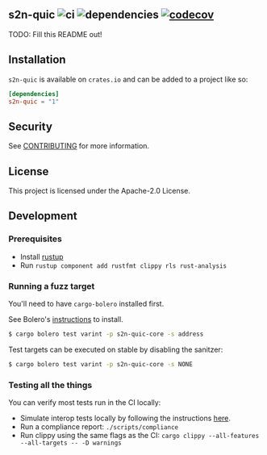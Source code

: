## s2n-quic ![ci](https://github.com/awslabs/s2n-quic/workflows/ci/badge.svg) ![dependencies](https://github.com/awslabs/s2n-quic/workflows/dependencies/badge.svg) [![codecov](https://codecov.io/gh/awslabs/s2n-quic/branch/main/graph/badge.svg?token=DUSPM9SQW2)](https://codecov.io/gh/awslabs/s2n-quic)

TODO: Fill this README out!

## Installation

`s2n-quic` is available on `crates.io` and can be added to a project like so:

```toml
[dependencies]
s2n-quic = "1"
```

## Security

See [CONTRIBUTING](CONTRIBUTING.md#security-issue-notifications) for more information.

## License

This project is licensed under the Apache-2.0 License.

## Development

### Prerequisites

- Install [rustup](https://rustup.rs/)
- Run `rustup component add rustfmt clippy rls rust-analysis`

### Running a fuzz target

You'll need to have `cargo-bolero` installed first.

See Bolero's [instructions](https://camshaft.github.io/bolero/cli-installation.html) to install.

```bash
$ cargo bolero test varint -p s2n-quic-core -s address
```

Test targets can be executed on stable by disabling the sanitzer:

```bash
$ cargo bolero test varint -p s2n-quic-core -s NONE
```

### Testing all the things

You can verify most tests run in the CI locally:

 * Simulate interop tests locally by following the instructions [here](scripts/interop/README.md).
 * Run a compliance report: `./scripts/compliance`
 * Run clippy using the same flags as the CI: `cargo clippy --all-features --all-targets -- -D warnings`
